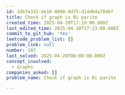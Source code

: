 ```yaml
---
id: 1db7e332-de10-8008-9d75-d14d04a78d6f
title: Check if graph is Bi parite
created_time: 2025-04-20T17:19:00.000Z
last_edited_time: 2025-04-20T17:23:00.000Z
commit_to_git_hub: 'Yes'
leetcode_problem_list: []
problem_link: null
number: 107
last_solved: 2025-04-20T00:00:00.000Z
concept_involved:
  - Graphs
companies_asked: []
problem_name: Check if graph is Bi parite

---
```

